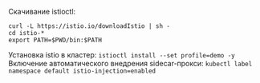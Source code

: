 Скачивание istioctl:
```
curl -L https://istio.io/downloadIstio | sh -
cd istio-*
export PATH=$PWD/bin:$PATH
```
Установка istio в кластер:
```istioctl install --set profile=demo -y```
Включение автоматического внедрения sidecar-прокси:
```kubectl label namespace default istio-injection=enabled```

